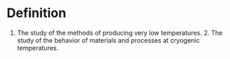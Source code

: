 # Definition

1.  The study of the methods of producing very low temperatures. 2. The
    study of the behavior of materials and processes at cryogenic
    temperatures.
